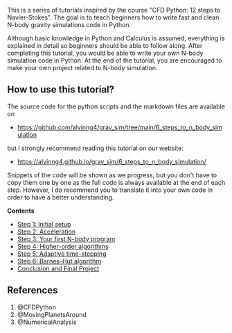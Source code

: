 This is a series of tutorials inspired by the course "CFD Python: 12 steps to Navier-Stokes".
The goal is to teach beginners how to write fast and clean N-body gravity simulations code in Python.

Although basic knowledge in Python and Calculus is assumed, everything is explained in detail so 
beginners should be able to follow along. After completing this tutorial, you would be able to
write your own N-body simulation code in Python.
At the end of the tutorial, you are encouraged to make your own project related to N-body simulation.

## How to use this tutorial? 
The source code for the python scripts and the markdown files are available on

* https://github.com/alvinng4/grav_sim/tree/main/6_steps_to_n_body_simulation

but I strongly recommend reading this tutorial on our website: 

* https://alvinng4.github.io/grav_sim/6_steps_to_n_body_simulation/

Snippets of the code will be shown as we progress, but you don't have to copy them one by one as the full code is always available at the end of each step. However,
I do recommend you to translate it into your own code in order to have a better understanding.

**Contents**

- [Step 1: Initial setup](step1.md)
- [Step 2: Acceleration](step2.md)
- [Step 3: Your first N-body program](step3.md)
- [Step 4: Higher-order algorithms](step4.md)
- [Step 5: Adaptive time-stepping](step5.md)
- [Step 6: Barnes-Hut algorithm](step6.md)
- [Conclusion and Final Project](conclusion.md)

## References
1. @CFDPython
2. @MovingPlanetsAround
3. @NumericalAnalysis